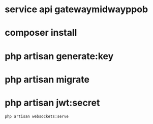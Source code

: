 # service api gatewaymidwayppob

# composer install

# php artisan generate:key

# php artisan migrate

# php artisan jwt:secret

```bash
php artisan websockets:serve
```
